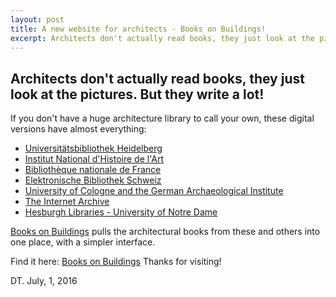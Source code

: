 ```yaml
---
layout: post
title: A new website for architects - Books on Buildings!
excerpt: Architects don't actually read books, they just look at the pictures. But they write a lot!
---
```


## Architects don't actually read books, they just look at the pictures. But they write a lot!


If you don't have a huge architecture library to call your own, these digital versions have almost everything:


* [Universitätsbibliothek Heidelberg][2]
* [Institut National d'Histoire de l'Art][3]
* [Bibliothèque nationale de France][4]
* [Elektronische Bibliothek Schweiz][5]
* [University of Cologne and the German Archaeological Institute][6]
* [The Internet Archive][7]
* [Hesburgh Libraries - University of Notre Dame][8]


[Books on Buildings][1] pulls the architectural books from these and others into one place, with a simpler interface. 

Find it here: [Books on Buildings][1] Thanks for visiting!

DT. 
July, 1, 2016


[1]: http://dtlib.github.io
[2]: http://www.ub.uni-heidelberg.de/
[3]: http://bibliotheque.inha.fr/iguana/www.main.cls?surl=bibliotheque-inha
[4]: http://gallica.bnf.fr/
[5]: http://www.e-rara.ch/
[6]: http://arachne.uni-koeln.de/drupal/
[7]: https://archive.org/details/texts
[8]: http://library.nd.edu/architecture/DigitizedRareBooks.shtml
